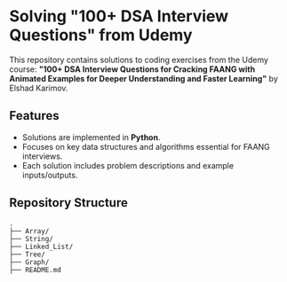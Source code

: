 # Solving "100+ DSA Interview Questions" from Udemy

This repository contains solutions to coding exercises from the Udemy course: **"100+ DSA Interview Questions for Cracking FAANG with Animated Examples for Deeper Understanding and Faster Learning"** by Elshad Karimov.

## Features

- Solutions are implemented in **Python**.
- Focuses on key data structures and algorithms essential for FAANG interviews.
- Each solution includes problem descriptions and example inputs/outputs.

## Repository Structure

```
.
├── Array/
├── String/
├── Linked_List/
├── Tree/
├── Graph/
├── README.md
```

